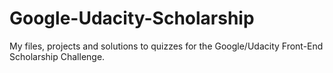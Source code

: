 # Google-Udacity-Scholarship
My files, projects and solutions to quizzes for the Google/Udacity Front-End Scholarship Challenge.
